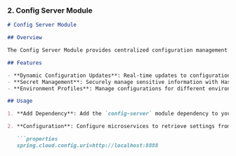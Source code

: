 
### 2. **Config Server Module**

```markdown
# Config Server Module

## Overview

The Config Server Module provides centralized configuration management for dynamic updates, secret management, and environment profiles.

## Features

- **Dynamic Configuration Updates**: Real-time updates to configurations.
- **Secret Management**: Securely manage sensitive information with HashiCorp Vault.
- **Environment Profiles**: Manage configurations for different environments.

## Usage

1. **Add Dependency**: Add the `config-server` module dependency to your microservices.

2. **Configuration**: Configure microservices to retrieve settings from the config server.

   ```properties
   spring.cloud.config.uri=http://localhost:8888
